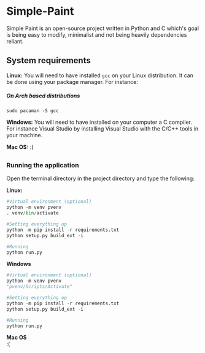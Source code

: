 # Simple-Paint #
Simple Paint is an open-source project written in Python and C which's goal is being easy to modify, minimalist and not being heavily dependencies reliant.<br/>

## System requirements ##
**Linux:** You will need to have installed `gcc` on your Linux distribution. It can be done using your package manager. For instance:
<h5>On Arch based distributions</h5>

```
sudo pacaman -S gcc
```
**Windows:** You will need to have installed on your computer a C compiler. For instance Visual Studio by installing Visual Studio with the C/C++ tools in your machine.

**Mac OS:** :(
##
### Running the application ###
Open the terminal directory in the project directory and type the following:

**Linux:**
```py
#Virtual environment (optional)
python -m venv pvenv
. venv/bin/activate

#Setting everything up
python -m pip install -r requirements.txt
python setup.py build_ext -i

#Running
python run.py
```

**Windows**
```py
#Virtual environment (optional)
python -m venv pvenv
"pvenv/Scripts/Activate"

#Setting everything up
python -m pip install -r requirements.txt
python setup.py build_ext -i

#Running
python run.py
```

**Mac OS**<br/>
:(
